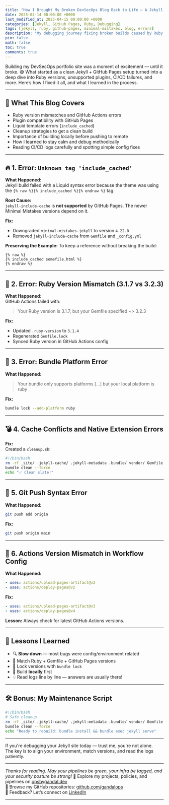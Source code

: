 ```yaml
---
title: "How I Brought My Broken DevSecOps Blog Back to Life – A Jekyll, Ruby & GitHub Pages Debugging Journey"
date: 2025-04-14 00:00:00 +0000
last_modified_at: 2025-04-15 00:00:00 +0000
categories: [Jekyll, GitHub Pages, Ruby, Debugging]
tags: [jekyll, ruby, github-pages, minimal-mistakes, blog, errors]
description: "My debugging journey fixing broken builds caused by Ruby version mismatches, unsupported Jekyll plugins, and GitHub Pages limitations — with real errors and fixes."
pin: false
math: false
toc: true
comments: true
---
```


Building my DevSecOps portfolio site was a moment of excitement — until it broke. 😅 What started as a clean Jekyll + GitHub Pages setup turned into a deep dive into Ruby versions, unsupported plugins, CI/CD failures, and more. Here’s how I fixed it all, and what I learned in the process.

---

## 🧠 What This Blog Covers
- Ruby version mismatches and GitHub Actions errors
- Plugin compatibility with GitHub Pages
- Liquid template errors (`include_cached`)
- Cleanup strategies to get a clean build
- Importance of building locally before pushing to remote
- How I learned to stay calm and debug methodically
- Reading CI/CD logs carefully and spotting simple config fixes

---

## 🔥 1. Error: `Unknown tag 'include_cached'`

**What Happened:**  
Jekyll build failed with a Liquid syntax error because the theme was using the `{% raw %}{% include_cached %}{% endraw %}` tag.

**Root Cause:**  
`jekyll-include-cache` is **not supported** by GitHub Pages. The newer Minimal Mistakes versions depend on it.

**Fix:**
- Downgraded `minimal-mistakes-jekyll` to version `4.22.0`
- Removed `jekyll-include-cache` from `Gemfile` and `_config.yml`

**Preserving the Example:**
To keep a reference without breaking the build:

````liquid
{% raw %}
{% include_cached somefile.html %}
{% endraw %}
````

---

## 🧱 2. Error: Ruby Version Mismatch (3.1.7 vs 3.2.3)

**What Happened:**  
GitHub Actions failed with:
> Your Ruby version is 3.1.7, but your Gemfile specified ~> 3.2.3

**Fix:**
- Updated `.ruby-version` to `3.1.4`
- Regenerated `Gemfile.lock`
- Synced Ruby version in GitHub Actions config

---

## 🧼 3. Error: Bundle Platform Error

**What Happened:**  
> Your bundle only supports platforms [...] but your local platform is ruby

**Fix:**
```bash
bundle lock --add-platform ruby
```

---

## 💣 4. Cache Conflicts and Native Extension Errors

**Fix:**  
Created a `cleanup.sh`:

```bash
#!/bin/bash
rm -rf _site/ .jekyll-cache/ .jekyll-metadata .bundle/ vendor/ Gemfile.lock
bundle clean --force
echo "✅ Clean slate!"
```

---

## 🚧 5. Git Push Syntax Error

**What Happened:**
```bash
git push add origin
```

**Fix:**
```bash
git push origin main
```

---

## 🔧 6. Actions Version Mismatch in Workflow Config

**What Happened:**
```yaml
- uses: actions/upload-pages-artifact@v2
- uses: actions/deploy-pages@v2
```

**Fix:**
```yaml
- uses: actions/upload-pages-artifact@v3
- uses: actions/deploy-pages@v4
```

**Lesson:** Always check for latest GitHub Actions versions.

---

## 🧠 Lessons I Learned

- 🔍 **Slow down** — most bugs were config/environment related
- 🧱 Match Ruby + Gemfile + GitHub Pages versions
- 🔁 Lock versions with `bundle lock`
- 🧪 Build **locally** first
- 💡 Read logs line by line — answers are usually there!

---

## 🛠️ Bonus: My Maintenance Script

```bash
#!/bin/bash
# Safe cleanup
rm -rf _site/ .jekyll-cache/ .jekyll-metadata .bundle/ vendor/ Gemfile.lock
bundle clean --force
echo "Ready to rebuild: bundle install && bundle exec jekyll serve"
```

---

If you're debugging your Jekyll site today — trust me, you're not alone.  
The key is to align your environment, match versions, and read the logs patiently.

---

*Thanks for reading. May your pipelines be green, your infra be tagged, and your security posture be strong!*
🔗 Explore my projects, policies, and pipelines on [opsbygandal.dev](https://www.opsbygandal.dev)  
📁 Browse my GitHub repositories: [github.com/gandalops](https://github.com/gandalops?tab=repositories)  
🔄 Feedback? Let’s connect on [LinkedIn](https://www.linkedin.com/)

---

